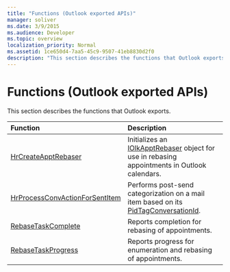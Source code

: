 ```yaml
---
title: "Functions (Outlook exported APIs)"
manager: soliver
ms.date: 3/9/2015
ms.audience: Developer
ms.topic: overview
localization_priority: Normal
ms.assetid: 1ce650d4-7aa5-45c9-9507-41eb8830d2f0
description: "This section describes the functions that Outlook exports."
---
```


# Functions (Outlook exported APIs)

This section describes the functions that Outlook exports.
  
|**Function**|**Description**|
|:-----|:-----|
|[HrCreateApptRebaser](hrcreateapptrebaser.md) <br/> |Initializes an [IOlkApptRebaser](iolkapptrebaser.md) object for use in rebasing appointments in Outlook calendars.  <br/> |
|[HrProcessConvActionForSentItem](hrprocessconvactionforsentitem.md) <br/> |Performs post-send categorization on a mail item based on its [PidTagConversationId](http://msdn.microsoft.com/library/f8e4a5fa-cb73-4eca-b174-72e1fda821a6%28Office.15%29.aspx).  <br/> |
|[RebaseTaskComplete](rebasetaskcomplete.md) <br/> |Reports completion for rebasing of appointments.  <br/> |
|[RebaseTaskProgress](rebasetaskprogress.md) <br/> |Reports progress for enumeration and rebasing of appointments.  <br/> |
   

